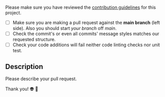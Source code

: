 Please make sure you have reviewed the [contribution guidelines](https://arwes.dev/project/contributing)
for this project.

- [ ] Make sure you are making a pull request against the **main branch**
(left side). Also you should start *your branch* off *main*.
- [ ] Check the commit's or even all commits' message styles matches our requested
structure.
- [ ] Check your code additions will fail neither code linting checks nor unit test.

## Description

Please describe your pull request.

Thank you! :alien: :blue_heart:
